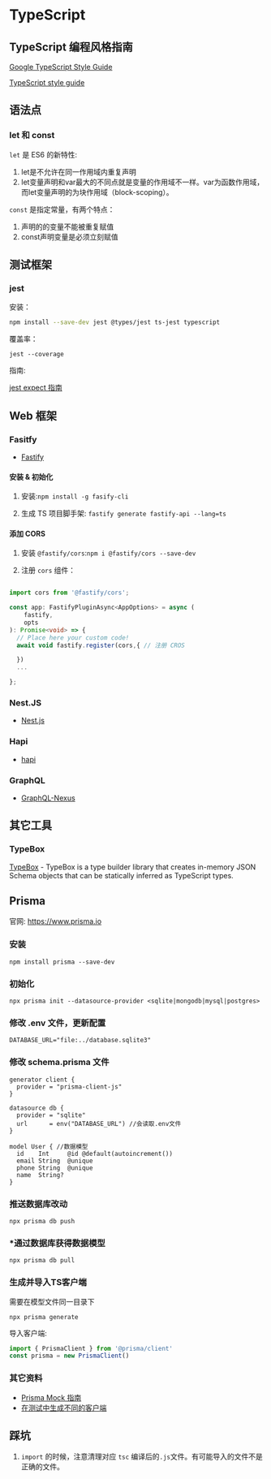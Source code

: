# TypeScript

## TypeScript 编程风格指南

[Google TypeScript Style Guide](https://google.github.io/styleguide/tsguide.html)

[TypeScript style guide](https://ts.dev/style/)

## 语法点

### let 和 const

`let` 是 ES6 的新特性:

1. let是不允许在同一作用域内重复声明
2. let变量声明和var最大的不同点就是变量的作用域不一样。var为函数作用域，而let变量声明的为块作用域（block-scoping）。

`const` 是指定常量，有两个特点：

1. 声明的的变量不能被重复赋值
2. const声明变量是必须立刻赋值

## 测试框架

### jest

安装：

```sh
npm install --save-dev jest @types/jest ts-jest typescript
```

覆盖率：

```shell
jest --coverage
```

指南:

[jest expect 指南](https://jestjs.io/docs/expect)

## Web 框架

### Fasitfy

- [Fastify](https://github.com/fastify/fastify)

#### 安装 & 初始化

1. 安装:`npm install -g fasify-cli`

2. 生成 TS 项目脚手架: `fastify generate fastify-api --lang=ts`

#### 添加 CORS

1. 安装 `@fastify/cors`:`npm i @fastify/cors --save-dev`

2. 注册 `cors` 组件：

```ts

import cors from '@fastify/cors';

const app: FastifyPluginAsync<AppOptions> = async (
    fastify,
    opts
): Promise<void> => {
  // Place here your custom code!
  await void fastify.register(cors,{ // 注册 CROS

  })
  ...

};

```

### Nest.JS

- [Nest.js](https://github.com/nestjs/nest)

### Hapi

- [hapi](https://github.com/hapijs/hapi)

### GraphQL

- [GraphQL-Nexus](https://github.com/graphql-nexus/nexus)

## 其它工具

### TypeBox

[TypeBox](https://github.com/sinclairzx81/typebox) - TypeBox is a type builder library that creates in-memory JSON Schema objects that can be statically inferred as TypeScript types.

## Prisma

官网: <https://www.prisma.io>

### 安装

```shell
npm install prisma --save-dev
```

### 初始化

```shell
npx prisma init --datasource-provider <sqlite|mongodb|mysql|postgres>
```

### 修改 .env 文件，更新配置

```text
DATABASE_URL="file:../database.sqlite3"
```

### 修改 schema.prisma 文件

```prisma
generator client {
  provider = "prisma-client-js"
}

datasource db {
  provider = "sqlite"
  url      = env("DATABASE_URL") //会读取.env文件
}

model User { //数据模型
  id    Int     @id @default(autoincrement())
  email String  @unique
  phone String  @unique
  name  String?
}

```

### 推送数据库改动

```shell
npx prisma db push
```

### *通过数据库获得数据模型

```shell
npx prisma db pull
```

### 生成并导入TS客户端

需要在模型文件同一目录下

```shell
npx prisma generate
```

导入客户端:

```typescript
import { PrismaClient } from '@prisma/client'
const prisma = new PrismaClient()
```

### 其它资料

- [Prisma Mock 指南](https://www.prisma.io/docs/guides/testing/unit-testing)
- [在测试中生成不同的客户端](https://github.com/prisma/prisma/discussions/2792)

## 踩坑

1. `import` 的时候，注意清理对应 `tsc` 编译后的`.js`文件。有可能导入的文件不是正确的文件。
